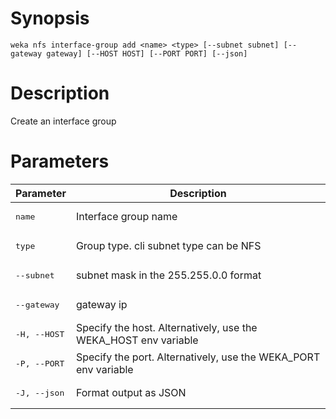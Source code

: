 # Synopsis

```weka nfs interface-group add <name> <type> [--subnet subnet] [--gateway gateway] [--HOST HOST] [--PORT PORT] [--json]```

# Description

Create an interface group

# Parameters

| Parameter | Description |
| --------- | ----------- |
| <pre>name</pre> | Interface group name |
| <pre>type</pre> | Group type. cli subnet type can be NFS |
| <pre>--subnet</pre> | subnet mask in the 255.255.0.0 format |
| <pre>--gateway</pre> | gateway ip |
| <pre>-H, --HOST</pre> | Specify the host. Alternatively, use the WEKA_HOST env variable |
| <pre>-P, --PORT</pre> | Specify the port. Alternatively, use the WEKA_PORT env variable |
| <pre>-J, --json</pre> | Format output as JSON |
